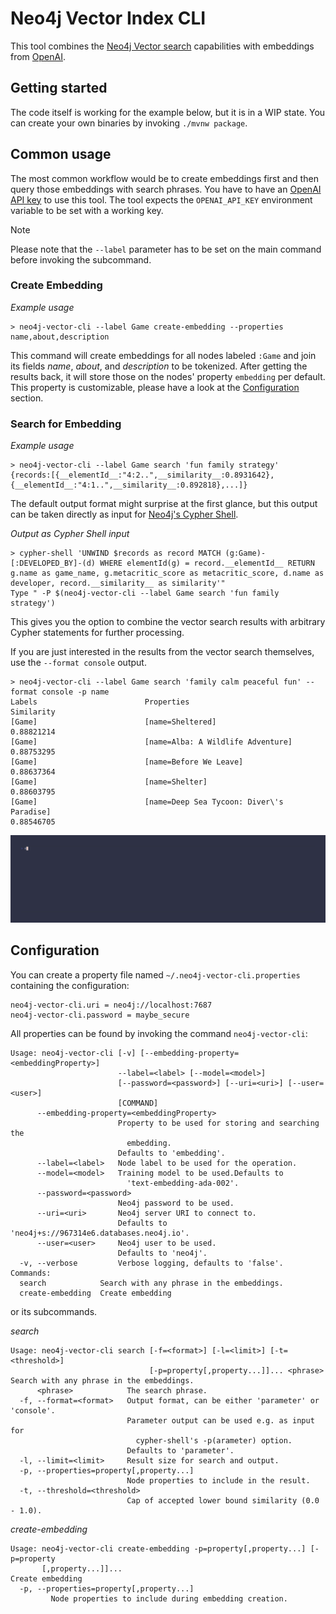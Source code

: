 # Neo4j Vector Index CLI

This tool combines the [Neo4j Vector search](https://neo4j.com/docs/cypher-manual/current/indexes-for-vector-search/) capabilities with embeddings from [OpenAI](https://platform.openai.com/docs/api-reference/embeddings).

## Getting started
The code itself is working for the example below, but it is in a WIP state.
You can create your own binaries by invoking `./mvnw package`.

## Common usage
The most common workflow would be to create embeddings first and then query those embeddings with search phrases.
You have to have an [OpenAI API key](https://platform.openai.com/api-keys) to use this tool.
The tool expects the `OPENAI_API_KEY` environment variable to be set with a working key.

> [!NOTE]
> Please note that the `--label` parameter has to be set on the main command before invoking the subcommand.

### Create Embedding

_Example usage_
```shell
> neo4j-vector-cli --label Game create-embedding --properties name,about,description
```
This command will create embeddings for all nodes labeled `:Game` and join its fields _name_, _about_, and _description_
to be tokenized.
After getting the results back, it will store those on the nodes' property `embedding` per default.
This property is customizable, please have a look at the [Configuration](#configuration) section.

### Search for Embedding

_Example usage_
```shell
> neo4j-vector-cli --label Game search 'fun family strategy'
{records:[{__elementId__:"4:2..",__similarity__:0.8931642},{__elementId__:"4:1..",__similarity__:0.892818},...]}
```

The default output format might surprise at the first glance, but this output can be taken directly as input for [Neo4j's Cypher Shell](https://neo4j.com/docs/operations-manual/current/tools/cypher-shell/).

_Output as Cypher Shell input_
```shell
> cypher-shell 'UNWIND $records as record MATCH (g:Game)-[:DEVELOPED_BY]-(d) WHERE elementId(g) = record.__elementId__ RETURN g.name as game_name, g.metacritic_score as metacritic_score, d.name as developer, record.__similarity__ as similarity'"
Type " -P $(neo4j-vector-cli --label Game search 'fun family strategy')
```

This gives you the option to combine the vector search results with arbitrary Cypher statements for further processing.

If you are just interested in the results from the vector search themselves, use the `--format console` output.

```shell
> neo4j-vector-cli --label Game search 'family calm peaceful fun' --format console -p name
Labels                        Properties                                                                                                              Similarity
[Game]                        [name=Sheltered]                                                                                                        0.88821214
[Game]                        [name=Alba: A Wildlife Adventure]                                                                                       0.88753295
[Game]                        [name=Before We Leave]                                                                                                  0.88637364
[Game]                        [name=Shelter]                                                                                                          0.88603795
[Game]                        [name=Deep Sea Tycoon: Diver\'s Paradise]                                                                               0.88546705
```

![neo4j-vector-cli in action](docs/vector_cli.gif)

## Configuration
You can create a property file named `~/.neo4j-vector-cli.properties` containing the configuration:

```properties
neo4j-vector-cli.uri = neo4j://localhost:7687
neo4j-vector-cli.password = maybe_secure
```

All properties can be found by invoking the command `neo4j-vector-cli`:

```shell
Usage: neo4j-vector-cli [-v] [--embedding-property=<embeddingProperty>]
                        --label=<label> [--model=<model>]
                        [--password=<password>] [--uri=<uri>] [--user=<user>]
                        [COMMAND]
      --embedding-property=<embeddingProperty>
                        Property to be used for storing and searching the
                          embedding.
                        Defaults to 'embedding'.
      --label=<label>   Node label to be used for the operation.
      --model=<model>   Training model to be used.Defaults to
                          'text-embedding-ada-002'.
      --password=<password>
                        Neo4j password to be used.
      --uri=<uri>       Neo4j server URI to connect to.
                        Defaults to 'neo4j+s://967314e6.databases.neo4j.io'.
      --user=<user>     Neo4j user to be used.
                        Defaults to 'neo4j'.
  -v, --verbose         Verbose logging, defaults to 'false'.
Commands:
  search            Search with any phrase in the embeddings.
  create-embedding  Create embedding
```

or its subcommands.

_search_
```shell
Usage: neo4j-vector-cli search [-f=<format>] [-l=<limit>] [-t=<threshold>]
                               [-p=property[,property...]]... <phrase>
Search with any phrase in the embeddings.
      <phrase>            The search phrase.
  -f, --format=<format>   Output format, can be either 'parameter' or 'console'.
                          Parameter output can be used e.g. as input for
                            cypher-shell's -p(arameter) option.
                          Defaults to 'parameter'.
  -l, --limit=<limit>     Result size for search and output.
  -p, --properties=property[,property...]
                          Node properties to include in the result.
  -t, --threshold=<threshold>
                          Cap of accepted lower bound similarity (0.0 - 1.0).
```

_create-embedding_
```shell
Usage: neo4j-vector-cli create-embedding -p=property[,property...] [-p=property
       [,property...]]...
Create embedding
  -p, --properties=property[,property...]
         Node properties to include during embedding creation.
```
